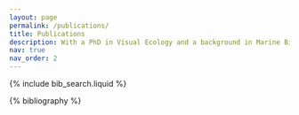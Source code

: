 ```yaml
---
layout: page
permalink: /publications/
title: Publications
description: With a PhD in Visual Ecology and a background in Marine Biology, I have published research in academic journals. Please explore my academic work here.
nav: true
nav_order: 2
---
```


<!-- _pages/publications.md -->

<!-- Bibsearch Feature -->

{% include bib_search.liquid %}

<div class="publications">

{% bibliography %}

</div>
